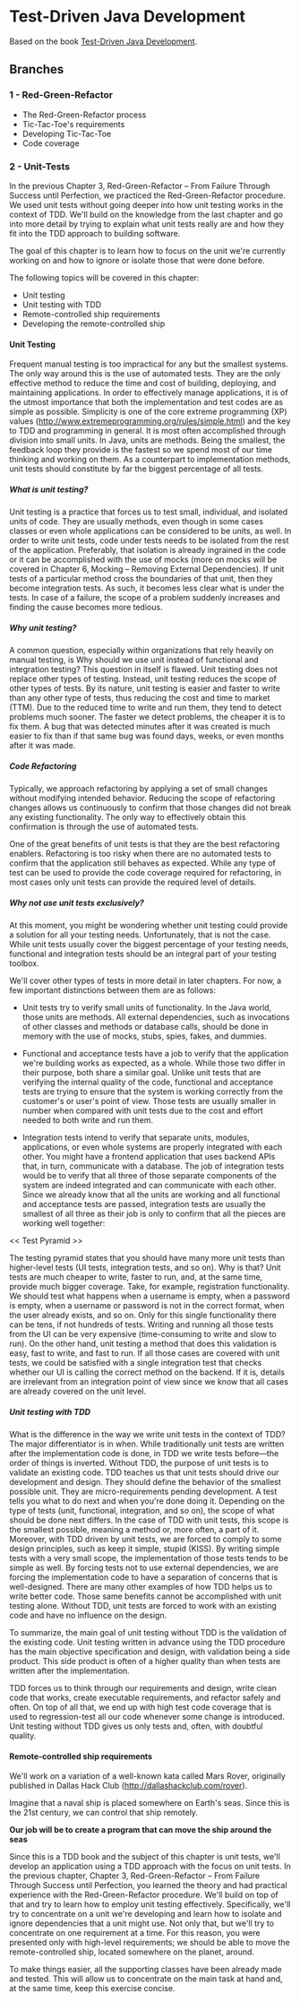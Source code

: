# Test-Driven Java Development

Based on the book [Test-Driven Java Development](https://www.amazon.com/Test-Driven-Java-Development-end-end/dp/1788836111/ref=dp_ob_title_bk).

## Branches

### 1 - Red-Green-Refactor

- The Red-Green-Refactor process
- Tic-Tac-Toe's requirements
- Developing Tic-Tac-Toe
- Code coverage

### 2 - Unit-Tests

In the previous Chapter 3, Red-Green-Refactor – From Failure Through Success until Perfection, we practiced the Red-Green-Refactor procedure. We used unit tests without going deeper into how unit testing works in the context of TDD. We'll build on the knowledge from the last chapter and go into more detail by trying to explain what unit tests really are and how they fit into the TDD approach to building software.

The goal of this chapter is to learn how to focus on the unit we're currently working on and how to ignore or isolate those that were done before.

The following topics will be covered in this chapter:

- Unit testing
- Unit testing with TDD
- Remote-controlled ship requirements
- Developing the remote-controlled ship

#### Unit Testing

Frequent manual testing is too impractical for any but the smallest systems. The only way around this is the use of 
automated tests. They are the only effective method to reduce the time and cost of building, deploying, and 
maintaining applications. In order to effectively manage applications, it is of the utmost importance that both the 
implementation and test codes are as simple as possible. Simplicity is one of the core extreme programming (XP) 
values (http://www.extremeprogramming.org/rules/simple.html) and the key to TDD and programming in general. It is 
most often accomplished through division into small units. In Java, units are methods. Being the smallest, the 
feedback loop they provide is the fastest so we spend most of our time thinking and working on them. As a counterpart 
to implementation methods, unit tests should constitute by far the biggest percentage of all tests.

##### What is unit testing?

Unit testing is a practice that forces us to test small, individual, and isolated units of code. They are usually 
methods, even though in some cases classes or even whole applications can be considered to be units, as well. In order 
to write unit tests, code under tests needs to be isolated from the rest of the application. Preferably, that 
isolation is already ingrained in the code or it can be accomplished with the use of mocks (more on mocks will be 
covered in Chapter 6, Mocking – Removing External Dependencies). If unit tests of a particular method cross the 
boundaries of that unit, then they become integration tests. As such, it becomes less clear what is under the tests. 
In case of a failure, the scope of a problem suddenly increases and finding the cause becomes more tedious.

##### Why unit testing?

A common question, especially within organizations that rely heavily on manual testing, is Why should we use unit 
instead of functional and integration testing? This question in itself is flawed. Unit testing does not replace other 
types of testing. Instead, unit testing reduces the scope of other types of tests. By its nature, unit testing is 
easier and faster to write than any other type of tests, thus reducing the cost and time to market (TTM). Due to the 
reduced time to write and run them, they tend to detect problems much sooner. The faster we detect problems, the 
cheaper it is to fix them. A bug that was detected minutes after it was created is much easier to fix than if that 
same bug was found days, weeks, or even months after it was made.

##### Code Refactoring

Typically, we approach refactoring by applying a set of small changes without modifying intended behavior. Reducing 
the scope of refactoring changes allows us continuously to confirm that those changes did not break any existing 
functionality. The only way to effectively obtain this confirmation is through the use of automated tests.

One of the great benefits of unit tests is that they are the best refactoring enablers. Refactoring is too risky when 
there are no automated tests to confirm that the application still behaves as expected. While any type of test can be 
used to provide the code coverage required for refactoring, in most cases only unit tests can provide the required 
level of details.

##### Why not use unit tests exclusively?

At this moment, you might be wondering whether unit testing could provide a solution for all your testing needs. 
Unfortunately, that is not the case. While unit tests usually cover the biggest percentage of your testing needs, 
functional and integration tests should be an integral part of your testing toolbox.

We'll cover other types of tests in more detail in later chapters. For now, a few important distinctions between them 
are as follows:

- Unit tests try to verify small units of functionality. In the Java world, those units are methods. All external 
dependencies, such as invocations of other classes and methods or database calls, should be done in memory with the 
use of mocks, stubs, spies, fakes, and dummies.

- Functional and acceptance tests have a job to verify that the application we're building works as expected, as a 
whole. While those two differ in their purpose, both share a similar goal. Unlike unit tests that are verifying the 
internal quality of the code, functional and acceptance tests are trying to ensure that the system is working correctly 
from the customer's or user's point of view. Those tests are usually smaller in number when compared with unit tests 
due to the cost and effort needed to both write and run them.

- Integration tests intend to verify that separate units, modules, applications, or even whole systems are properly 
integrated with each other. You might have a frontend application that uses backend APIs that, in turn, communicate 
with a database. The job of integration tests would be to verify that all three of those separate components of the 
system are indeed integrated and can communicate with each other. Since we already know that all the units are working 
and all functional and acceptance tests are passed, integration tests are usually the smallest of all three as their 
job is only to confirm that all the pieces are working well together:

<< Test Pyramid >>

The testing pyramid states that you should have many more unit tests than higher-level tests (UI tests, integration 
tests, and so on). Why is that? Unit tests are much cheaper to write, faster to run, and, at the same time, provide 
much bigger coverage. Take, for example, registration functionality. We should test what happens when a username is 
empty, when a password is empty, when a username or password is not in the correct format, when the user already 
exists, and so on. Only for this single functionality there can be tens, if not hundreds of tests. Writing and running 
all those tests from the UI can be very expensive (time-consuming to write and slow to run). On the other hand, unit 
testing a method that does this validation is easy, fast to write, and fast to run. If all those cases are covered 
with unit tests, we could be satisfied with a single integration test that checks whether our UI is calling the 
correct method on the backend. If it is, details are irrelevant from an integration point of view since we know that 
all cases are already covered on the unit level.

##### Unit testing with TDD

What is the difference in the way we write unit tests in the context of TDD? The major differentiator is in when. While 
traditionally unit tests are written after the implementation code is done, in TDD we write tests before—the order of 
things is inverted. Without TDD, the purpose of unit tests is to validate an existing code. TDD teaches us that unit 
tests should drive our development and design. They should define the behavior of the smallest possible unit. They are 
micro-requirements pending development. A test tells you what to do next and when you're done doing it. Depending on 
the type of tests (unit, functional, integration, and so on), the scope of what should be done next differs. In the 
case of TDD with unit tests, this scope is the smallest possible, meaning a method or, more often, a part of it. 
Moreover, with TDD driven by unit tests, we are forced to comply to some design principles, such as keep it simple, 
stupid (KISS). By writing simple tests with a very small scope, the implementation of those tests tends to be simple 
as well. By forcing tests not to use external dependencies, we are forcing the implementation code to have a separation 
of concerns that is well-designed. There are many other examples of how TDD helps us to write better code. Those same 
benefits cannot be accomplished with unit testing alone. Without TDD, unit tests are forced to work with an existing 
code and have no influence on the design.

To summarize, the main goal of unit testing without TDD is the validation of the existing code. Unit testing written 
in advance using the TDD procedure has the main objective specification and design, with validation being a side 
product. This side product is often of a higher quality than when tests are written after the implementation.

TDD forces us to think through our requirements and design, write clean code that works, create executable 
requirements, and refactor safely and often. On top of all that, we end up with high test code coverage that is used 
to regression-test all our code whenever some change is introduced. Unit testing without TDD gives us only tests and, 
often, with doubtful quality.

#### Remote-controlled ship requirements

We'll work on a variation of a well-known kata called Mars Rover, originally published in Dallas Hack Club 
(http://dallashackclub.com/rover).

Imagine that a naval ship is placed somewhere on Earth's seas. Since this is the 21st century, we can control that 
ship remotely.

**Our job will be to create a program that can move the ship around the seas**

Since this is a TDD book and the subject of this chapter is unit tests, we'll develop an application using a TDD 
approach with the focus on unit tests. In the previous chapter, Chapter 3, Red-Green-Refactor – From Failure Through 
Success until Perfection, you learned the theory and had practical experience with the Red-Green-Refactor procedure. 
We'll build on top of that and try to learn how to employ unit testing effectively. Specifically, we'll try to 
concentrate on a unit we're developing and learn how to isolate and ignore dependencies that a unit might use. Not 
only that, but we'll try to concentrate on one requirement at a time. For this reason, you were presented only with 
high-level requirements; we should be able to move the remote-controlled ship, located somewhere on the planet, around.

To make things easier, all the supporting classes have been already made and tested. This will allow us to concentrate on the main task at hand and, at the same time, keep this exercise concise. 